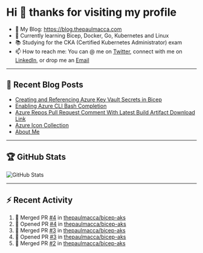 # Hi 👋 thanks for visiting my profile

- 💬 My Blog: <https://blog.thepaulmacca.com>
- 🌱 Currently learning Bicep, Docker, Go, Kubernetes and Linux
- 📚 Studying for the CKA (Certified Kubernetes Administrator) exam
- 📫 How to reach me: You can @ me on [Twitter](https://twitter.com/thepaulmacca), connect with me on [LinkedIn](https://www.linkedin.com/in/thepaulmacca/), or drop me an [Email](mailto:pm@thepaulmacca.com)

---

## :blue_book: Recent Blog Posts
<!-- BLOG-POST-LIST:START -->
- [Creating and Referencing Azure Key Vault Secrets in Bicep](https://blog.thepaulmacca.com/posts/creating-and-referencing-azure-key-vault-secrets-in-bicep/)
- [Enabling Azure CLI Bash Completion](https://blog.thepaulmacca.com/posts/enabling-azure-cli-bash-completion/)
- [Azure Repos Pull Request Comment With Latest Build Artifact Download Link](https://blog.thepaulmacca.com/posts/azure-repos-pull-request-comment-with-latest-build-artifact-download-link/)
- [Azure Icon Collection](https://blog.thepaulmacca.com/posts/azure-icon-collection/)
- [About Me](https://blog.thepaulmacca.com/about/)
<!-- BLOG-POST-LIST:END -->

---

## :trophy: GitHub Stats

![GitHub Stats](https://github-readme-stats.vercel.app/api?username=thepaulmacca&count_private=true&show_icons=true&theme=dark)

---

## :zap: Recent Activity

<!--START_SECTION:activity-->
1. 🎉 Merged PR [#4](https://github.com/thepaulmacca/bicep-aks/pull/4) in [thepaulmacca/bicep-aks](https://github.com/thepaulmacca/bicep-aks)
2. 💪 Opened PR [#4](https://github.com/thepaulmacca/bicep-aks/pull/4) in [thepaulmacca/bicep-aks](https://github.com/thepaulmacca/bicep-aks)
3. 🎉 Merged PR [#3](https://github.com/thepaulmacca/bicep-aks/pull/3) in [thepaulmacca/bicep-aks](https://github.com/thepaulmacca/bicep-aks)
4. 💪 Opened PR [#3](https://github.com/thepaulmacca/bicep-aks/pull/3) in [thepaulmacca/bicep-aks](https://github.com/thepaulmacca/bicep-aks)
5. 🎉 Merged PR [#2](https://github.com/thepaulmacca/bicep-aks/pull/2) in [thepaulmacca/bicep-aks](https://github.com/thepaulmacca/bicep-aks)
<!--END_SECTION:activity-->
